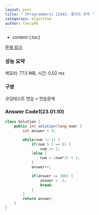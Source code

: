 ```yaml
---
layout: post
title: " [Programmers] 12943. 콜라츠 추측 "
categories: Algorithm
author: fancy96
---
```

* content
{:toc}

[문제 링크](https://school.programmers.co.kr/learn/courses/30/lessons/12943)

### 성능 요약

메모리: 77.5 MB, 시간: 0.02 ms

### 구분

코딩테스트 연습 > 연습문제

### Answer Code1(23.01.10)

``` java
class Solution {
    public int solution(long num) {
        int answer = 0;

        while(num != 1) {
            if(num % 2 == 0) {
                num /= 2;
            }else {
                num = (num*3) + 1;
            }
            answer++;

            if(answer == 500) {
                answer = -1;
                break;
            }
        }
        return answer;
    }
}
```
